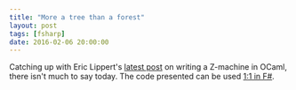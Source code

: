 ```yaml
---
title: "More a tree than a forest"
layout: post
tags: [fsharp]
date: 2016-02-06 20:00:00
---
```


Catching up with Eric Lippert's [latest post][1] on writing a Z-machine in OCaml, there isn't much to say today. The code presented can be used [1:1 in F#][2].

[1]: http://ericlippert.com/2016/02/05/forest_path/
[2]: https://github.com/flq/ionized-z-machine/releases/tag/forest_path
